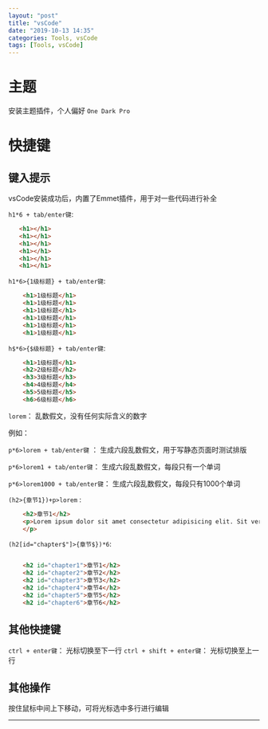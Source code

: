 ```yaml
---
layout: "post"
title: "vsCode"
date: "2019-10-13 14:35"
categories: Tools, vsCode
tags: [Tools, vsCode]
---
```


# 主题

安装主题插件，个人偏好 `One Dark Pro`

# 快捷键

## 键入提示

vsCode安装成功后，内置了Emmet插件，用于对一些代码进行补全

`h1*6 + tab/enter键`: 

```html
   <h1></h1>
   <h1></h1>
   <h1></h1>
   <h1></h1>
   <h1></h1>
   <h1></h1>
```

`h1*6>{1级标题} + tab/enter键`:

```html
    <h1>1级标题</h1>
    <h1>1级标题</h1>
    <h1>1级标题</h1>
    <h1>1级标题</h1>
    <h1>1级标题</h1>
    <h1>1级标题</h1>
```

`h$*6>{$级标题} + tab/enter键`: 

```html
    <h1>1级标题</h1>
    <h2>2级标题</h2>
    <h3>3级标题</h3>
    <h4>4级标题</h4>
    <h5>5级标题</h5>
    <h6>6级标题</h6>
```

`lorem`： 乱数假文，没有任何实际含义的数字

例如： 

`p*6>lorem + tab/enter键` ： 生成六段乱数假文，用于写静态页面时测试排版

`p*6>lorem1 + tab/enter键`： 生成六段乱数假文，每段只有一个单词

`p*6>lorem1000 + tab/enter键`： 生成六段乱数假文，每段只有1000个单词

`(h2>{章节1})+p>lorem` : 

```html
    <h2>章节1</h2>
    <p>Lorem ipsum dolor sit amet consectetur adipisicing elit. Sit veritatis perferendis sint ipsa consectetur eligendi fugiat magni officiis! Nisi repellendus dignissimos dolorem a adipisci odit omnis, id nobis in quod.   
    </p>
```

`(h2[id="chapter$"]>{章节$})*6`:

```html

    <h2 id="chapter1">章节1</h2>
    <h2 id="chapter2">章节2</h2>
    <h2 id="chapter3">章节3</h2>
    <h2 id="chapter4">章节4</h2>
    <h2 id="chapter5">章节5</h2>
    <h2 id="chapter6">章节6</h2>

```

## 其他快捷键

`ctrl + enter键`： 光标切换至下一行
`ctrl + shift + enter键`： 光标切换至上一行

## 其他操作

按住鼠标中间上下移动，可将光标选中多行进行编辑


---


